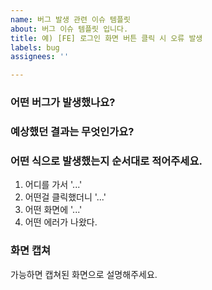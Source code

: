 ```yaml
---
name: 버그 발생 관련 이슈 템플릿
about: 버그 이슈 템플릿 입니다.
title: 예) [FE] 로그인 화면 버튼 클릭 시 오류 발생
labels: bug
assignees: ''

---
```


<!-- 버그와 관련된 이슈 템플릿 -->
<!-- 이 이슈 카드에 대한 설명, 최대한 다른 사람이 알아 볼 수 있도록 적어주자 -->
### 어떤 버그가 발생했나요?

### 예상했던 결과는 무엇인가요?

<!-- 필요에 따라서 이 이슈를 위한 체크박스를 만들어도 됨 -->
### 어떤 식으로 발생했는지 순서대로 적어주세요.
1. 어디를 가서 '...'
2. 어떤걸 클릭했더니 '...'
3. 어떤 화면에 '...'
4. 어떤 에러가 나왔다.

### 화면 캡쳐
가능하면 캡쳐된 화면으로 설명해주세요.
